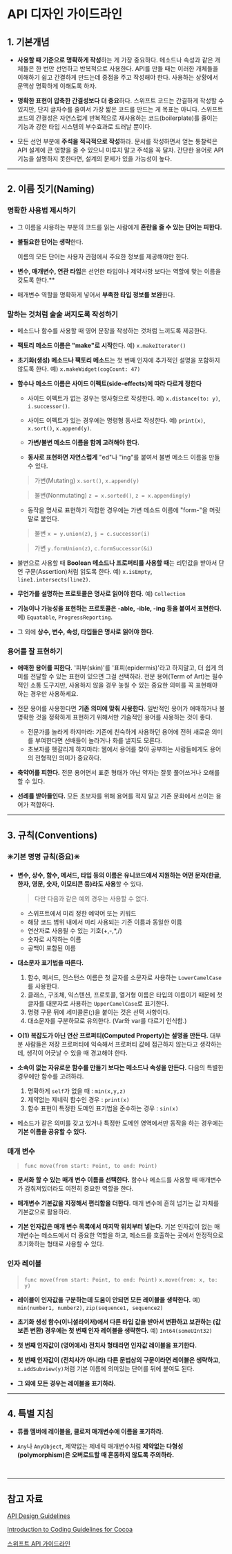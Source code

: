 # API 디자인 가이드라인

## 1. 기본개념 

* **사용할 때 기준으로 명확하게 작성**하는 게 가장 중요하다.
  메소드나 속성과 같은 개체들은 한 번만 선언하고 반복적으로 사용한다. API를 만들 때는 이러한 개체들을 이해하기 쉽고 간결하게 만드는데 중점을 주고 작성해야 한다. 사용하는 상황에서 문맥상 명확하게 이해도록 하자. 

* **명확한 표현이 압축한 간결성보다 더 중요**하다.
  스위프트 코드는 간결하게 작성할 수 있지만, 단지 글자수를 줄여서 가장 짧은 코드를 만드는 게 목표는 아니다. 스위프트 코드의 간결성은 자연스럽게 반복적으로 재사용하는 코드(boilerplate)를 줄이는 기능과 강한 타입 시스템의 부수효과로 드러날 뿐이다. 

* 모든 선언 부분에 **주석을 적극적으로 작성**하라. 
  문서를 작성하면서 얻는 통찰력은 API 설계에 큰 영향을 줄 수 있으니 미루지 말고 주석을 꼭 달자. 간단한 용어로 API 기능을 설명하지 못한다면, 설계의 문제가 있을 가능성이 높다.

---
## 2. 이름 짓기(Naming)

### 명확한 사용법 제시하기

* 그 이름을 사용하는 부분의 코드를 읽는 사람에게 **혼란을 줄 수 있는 단어는 피한다.** 

* **불필요한 단어는 생략**한다.
  
  이름의 모든 단어는 사용자 관점에서 주요한 정보를 제공해야만 한다. 

* **변수, 매개변수, 연관 타입**은 선언한 타입이나 제약사항 보다는 역할에 맞는 이름을 갖도록 한다.** 

* 매개변수 역할을 명확하게 넣어서 **부족한 타입 정보를 보완**한다.

### 말하는 것처럼 술술 써지도록 작성하기

* 메소드나 함수를 사용할 때 영어 문장을 작성하는 것처럼 느끼도록 제공한다.

* **팩토리 메소드 이름은 "make"로 시작**한다.
      예) `x.makeIterator()`

* **초기화(생성) 메소드나 팩토리 메소드**는 첫 번째 인자에 추가적인 설명을 포함하지 않도록 한다.
      예) `x.makeWidget(cogCount: 47)` 

* **함수나 메소드 이름은 사이드 이펙트(side-effects)에 따라 다르게 정한다**

	- 사이드 이펙트가 없는 경우는 명사형으로 작성한다. 
       예) `x.distance(to: y)`, `i.successor()`.

	- 사이드 이펙트가 있는 경우에는 명령형 동사로 작성한다. 
       예) `print(x)`, `x.sort()`, `x.append(y)`.

	- **가변/불변 메소드 이름을 함께 고려해야 한다.**
	- **동사로 표현하면 자연스럽게** "ed"나 "ing"를 붙여서 불변 메소드 이름을 만들 수 있다. 

	> 가변(Mutating)
	> `x.sort()`, `x.append(y)`

	> 불변(Nonmutating)
	> `z = x.sorted()`, `z = x.appending(y)`
    
	- 동작을 명사로 표현하기 적합한 경우에는 가변 메소드 이름에 "form-"을 머릿말로 붙인다.
  
	> 불변
	> `x = y.union(z)`, `j = c.successor(i)`

	> 가변 
	> `y.formUnion(z)`, `c.formSuccessor(&i)`

* 불변으로 사용할 때 **Boolean 메소드나 프로퍼티를 사용할 때**는 리턴값을 받아서 단언 구문(Assertion)처럼 읽도록 한다.
	예) `x.isEmpty`, `line1.intersects(line2)`.

* **무언가를 설명하는 프로토콜은 명사로 읽어야 한다.**
	예) `Collection`

* **기능이나 가능성을 표현하는 프로토콜은 -able, -ible, -ing 등을 붙여서 표현한다.**
	예) `Equatable`, `ProgressReporting`.

* 그 외에 **상수, 변수, 속성, 타입들은 명사로 읽어야 한다.**


### 용어를 잘 표현하기

* **애매한 용어를 피한다.**
	'피부(skin)'를 '표피(epidermis)'라고 하지말고, 더 쉽게 의미를 전달할 수 있는 표현이 있으면 그걸 선택하라. 전문 용어(Term of Art)는 필수적인 소통 도구지만, 사용하지 않을 경우 놓칠 수 있는 중요한 의미를 꼭 표현해야 하는 경우만 사용하세요.

* 전문 용어를 사용한다면 **기존 의미에 맞춰 사용한다.**
  일반적인 용어가 애매하거나 불명확한 것을 정확하게 표현하기 위해서만 기술적인 용어를 사용하는 것이 좋다. 
	* 전문가를 놀라게 하지마라: 기존에 친숙하게 사용하던 용어에 전혀 새로운 의미를 부여한다면 선배들이 놀라거나 화를 낼지도 모른다.
	* 초보자를 헷갈리게 하지마라: 웹에서 용어를 찾아 공부하는 사람들에게도 용어의 전형적인 의미가 중요하다.

* **축약어를 피한다.** 
  전문 용어면서 표준 형태가 아닌 약자는 잘못 풀어쓰거나 오해를 할 수 있다. 

* **선례를 받아들인다.**
  모든 초보자를 위해 용어를 적지 말고 기존 문화에서 쓰이는 용어가 적합하다.

---
## 3. 규칙(Conventions)

### ✳️기본 명명 규칙(중요)✳️

* **변수, 상수, 함수, 메서드, 타입 등의 이름은 유니코드에서 지원하는 어떤 문자(한글, 한자, 영문, 숫자, 이모티콘 등)라도 사용**할 수 있다.
  >  다만 다음과 같은 예외 경우는 사용할 수 없다.
   - 스위프트에서 미리 정한 예약어 또는 키워드
   - 해당 코드 범위 내에서 미리 사용되는 기존 이름과 동일한 이름
   - 연산자로 사용될 수 있는 기호(+,-,*,/)
   - 숫자로 시작하는 이름
   - 공백이 포함된 이름
  
* **대소문자 표기법을 따른다.**
  1. 함수, 메서드, 인스턴스 이름은 첫 글자를 소문자로 사용하는 `LowerCamelCase`를 사용한다.
  2. 클래스, 구조체, 익스텐션, 프로토콜, 열거형 이름은 타입의 이름이기 때문에 첫 글자를 대문자로 사용하는 `UpperCamelCase`로 표기한다.
  3. 명령 구문 뒤에 세미콜론(;)을 붙이는 것은 선택 사항이다.
  4. 대소문자를 구분하므로 유의한다. (Var와 var를 다르기 인식함.)

* **O(1) 복잡도가 아닌 연산 프로퍼티(Computed Property)는 설명을 만든다.** 
  대부분 사람들은 저장 프로퍼티에 익숙해서 프로퍼티 값에 접근하지 않는다고 생각하는데, 생각이 어긋날 수 있을 때 경고해야 한다. 

* **소속이 없는 자유로운 함수를 만들기 보다는 메소드나 속성을 만든다.**
  다음의 특별한 경우에만 함수를 고려하라.
  1. 명확하게 `self`가 없을 때 : `min(x,y,z)`
  2. 제약없는 제네릭 함수인 경우 : `print(x)`
  3. 함수 표현이 특정한 도메인 표기법을 준수하는 경우 : `sin(x)`

* 메소드가 같은 의미를 갖고 있거나 특정한 도메인 영역에서만 동작을 하는 경우에는 **기본 이름을 공유할 수 있다.**

### 매개 변수 
> `func move(from start: Point, to end: Point)`

* **문서화 할 수 있는 매개 변수 이름을 선택한다.** 
  함수나 메소드를 사용할 때 매개변수가 감춰져있더라도 여전히 중요한 역할을 한다.

* **매개변수 기본값을 지정해서 편리함을 더한다.**
  매개 변수에 흔히 넘기는 값 자체를 기본값으로 활용하라. 

* **기본 인자값은 매개 변수 목록에서 마지막 위치부터 넣는다.**
  기본 인자값이 없는 매개변수는 메소드에서 더 중요한 역할을 하고, 메소드를 호출하는 곳에서 안정적으로 초기화하는 형태로 사용할 수 있다.

### 인자 레이블   
> `func move(from start: Point, to end: Point)`
> `x.move(from: x, to: y)`

* **레이블이 인자값을 구분하는데 도움이 안되면 모든 레이블을 생략한다.**
  예) `min(number1, number2)`, `zip(sequence1, sequence2)`

* **초기화 생성 함수(이니셜라이저)에서 다른 타입 값을 받아서 변환하고 보관하는 (값보존 변환) 경우에는 첫 번째 인자 레이블을 생략한다.**
  예) `Int64(someUInt32)`

* **첫 번째 인자값이 (영어에서) 전치사 형태라면 인자값 레이블을 표기한다.**
  
* **첫 번째 인자값이 (전치사가 아니라) 다른 문법상의 구문이라면 레이블은 생략하고**, `x.addSubview(y)`처럼 기본 이름에 의미있는 단어를 뒤에 붙여도 된다. 

* **그 외에 모든 경우는 레이블을 표기하라.**

---
## 4. 특별 지침

* **튜플 멤버에 레이블을, 클로저 매개변수에 이름을 표기하라.**

* `Any`나 `AnyObject`, 제약없는 제네릭 매개변수처럼 **제약없는 다형성(polymorphism)은 오버로드할 때 혼동하지 않도록 주의하라.**

<br>

---
## 참고 자료

[API Design Guidelines](https://www.swift.org/documentation/api-design-guidelines/)

[Introduction to Coding Guidelines for Cocoa](https://developer.apple.com/library/archive/documentation/Cocoa/Conceptual/CodingGuidelines/CodingGuidelines.html)

[스위프트 API 가이드라인](https://gist.github.com/godrm/d07ae33973bf71c5324058406dfe42dd)
